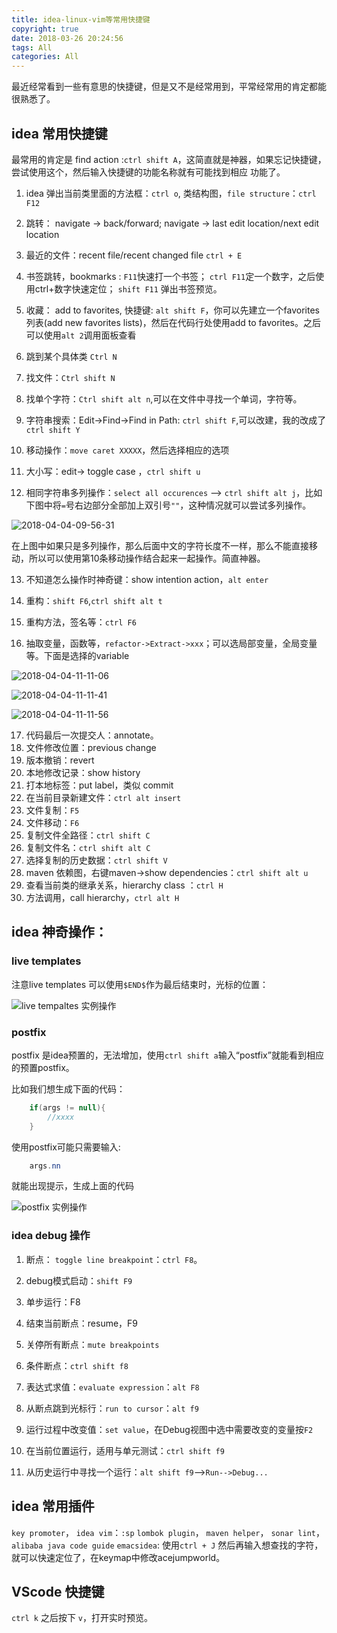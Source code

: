 ```yaml
---
title: idea-linux-vim等常用快捷键
copyright: true
date: 2018-03-26 20:24:56
tags: All
categories: All
---
```


最近经常看到一些有意思的快捷键，但是又不是经常用到，平常经常用的肯定都能很熟悉了。

## idea 常用快捷键

最常用的肯定是 find action :`ctrl shift A`，这简直就是神器，如果忘记快捷键，尝试使用这个，然后输入快捷键的功能名称就有可能找到相应 功能了。

1. idea 弹出当前类里面的方法框：`ctrl o`, 类结构图，`file structure`：`ctrl F12`

2. 跳转： navigate -> back/forward; navigate -> last edit location/next edit location

3. 最近的文件：recent file/recent changed file    `ctrl + E`

    <!--more-->

4. 书签跳转，bookmarks : 
    `F11`快速打一个书签；
    `ctrl F11`定一个数字，之后使用ctrl+数字快速定位；
    `shift F11` 弹出书签预览。

5. 收藏： add to favorites, 快捷键: `alt shift F`，你可以先建立一个favorites列表(add new favorites lists)，然后在代码行处使用add to favorites。之后可以使用`alt 2`调用面板查看

6. 跳到某个具体类 `Ctrl N`

7. 找文件：`Ctrl shift N`

8. 找单个字符：`Ctrl shift alt n`,可以在文件中寻找一个单词，字符等。

9. 字符串搜索：Edit->Find->Find in Path: `ctrl shift F`,可以改建，我的改成了`ctrl shift Y`

10. 移动操作：`move caret XXXXX`，然后选择相应的选项

11. 大小写：edit-> toggle case ，`ctrl shift u`

12. 相同字符串多列操作：`select all occurences` --> `ctrl shift alt j`，比如下图中将`=`号右边部分全部加上双引号`""`，这种情况就可以尝试多列操作。

![2018-04-04-09-56-31](/images/qiniu/2018-04-04-09-56-31.png)

在上图中如果只是多列操作，那么后面中文的字符长度不一样，那么不能直接移动，所以可以使用第10条移动操作结合起来一起操作。简直神器。

13. 不知道怎么操作时神奇键：show intention action，`alt enter`

14. 重构：`shift F6`,`ctrl shift alt t`

15. 重构方法，签名等：`ctrl F6`

16. 抽取变量，函数等，`refactor->Extract->xxx`；可以选局部变量，全局变量等。下面是选择的variable

![2018-04-04-11-11-06](/images/qiniu/2018-04-04-11-11-06.png)

![2018-04-04-11-11-41](/images/qiniu/2018-04-04-11-11-41.png)

![2018-04-04-11-11-56](/images/qiniu/2018-04-04-11-11-56.png)


17. 代码最后一次提交人：annotate。
18. 文件修改位置：previous change
19. 版本撤销：revert
20. 本地修改记录：show history
21. 打本地标签：put label，类似 commit
22. 在当前目录新建文件：`ctrl alt insert`
23. 文件复制：`F5`
24. 文件移动：`F6`
25. 复制文件全路径：`ctrl shift C`
26. 复制文件名：`ctrl shift alt C`
27. 选择复制的历史数据：`ctrl shift V`
28. maven 依赖图，右键maven->show dependencies：`ctrl shift alt u`
29. 查看当前类的继承关系，hierarchy class ：`ctrl H`
30. 方法调用，call hierarchy，`ctrl alt H`
## idea 神奇操作：

### live templates

注意live templates 可以使用`$END$`作为最后结束时，光标的位置：

![live tempaltes 实例操作](/images/livetemplate.gif)

### postfix

postfix 是idea预置的，无法增加，使用`ctrl shift a`输入“postfix”就能看到相应的预置postfix。

比如我们想生成下面的代码：

```java
    if(args != null){
        //xxxx
    }
```

使用postfix可能只需要输入:

```java
    args.nn
```

就能出现提示，生成上面的代码

![postfix 实例操作](/images/postfix.gif)

### idea debug 操作

1. 断点： `toggle line breakpoint`：`ctrl F8`。

2. debug模式启动：`shift F9`

3. 单步运行：F8

4. 结束当前断点：resume，F9

5. 关停所有断点：`mute breakpoints`

6. 条件断点：`ctrl shift f8`

7. 表达式求值：`evaluate expression`：`alt F8`

8. 从断点跳到光标行：`run to cursor`：`alt f9`

9. 运行过程中改变值：`set value`，在Debug视图中选中需要改变的变量按`F2`

10. 在当前位置运行，适用与单元测试：`ctrl shift f9`

11. 从历史运行中寻找一个运行：`alt shift f9`-->`Run-->Debug...`

## idea 常用插件

`key promoter`，
`idea vim`：`:sp`
`lombok plugin`，
`maven helper`，
`sonar lint`，
`alibaba java code guide`
`emacsidea`: 使用`ctrl + J` 然后再输入想查找的字符，就可以快速定位了，在keymap中修改acejumpworld。

## VScode 快捷键

`ctrl k` 之后按下 `v`，打开实时预览。
